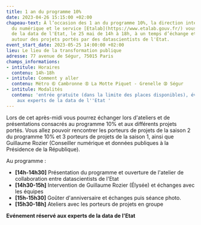```yaml
---
title: 1 an du programme 10%
date: 2023-04-26 15:15:00 +02:00
chapeau-text: À l’occasion des 1 an du programme 10%, la direction interministérielle
  du numérique et le service [Etalab](https://www.etalab.gouv.fr/) vous convie, experts
  de la data de l'Etat, le 25 mai de 14h à 18h, à un temps d’échange et de rencontre
  autour des projets portés par des datascientists de l'Etat.
event_start_date: 2023-05-25 14:00:00 +02:00
lieu: Le lieu de la transformation publique
adresse: 77 avenue de Ségur, 75015 Paris
champs_informations:
- intitule: Horaires
  contenu: 14h-18h
- intitule: Comment y aller
  contenu: Métro ➅ Cambronne ➇ La Motte Piquet - Grenelle ➉ Ségur
- intitule: Modalités
  contenu: 'entrée gratuite (dans la limite des places disponibles), événement réservé
    aux experts de la data de l''Etat '
---
```


Lors de cet après-midi vous pourrez échanger lors d'ateliers et de présentations consacrés au programme 10% et aux différents projets portés. Vous allez pouvoir rencontrer les porteurs de projets de la saison 2 du programme 10% et 3 porteurs de projets de la saison 1, ainsi que Guillaume Rozier (Conseiller numérique et données publiques à la Présidence de la République).

Au programme :
* **[14h-14h30]** Présentation du programme et ouverture de l'atelier de collaboration entre datascientists de l'Etat
* **[14h30-15h]** Intervention de Guillaume Rozier (Élysée) et échanges avec les équipes
* **[15h-15h30]** Goûter d'anniversaire et échanges puis séance photo.
* **[15h30-18h]** Ateliers avec les porteurs de projets en groupe

**Evénement réservé aux experts de la data de l'Etat** 